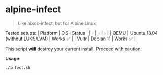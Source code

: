 # alpine-infect

> Like nixos-infect, but for Alpine Linux

Tested setups:
| Platform | OS | Status |
| - | - | - |
| QEMU | Ubuntu 18.04 (without LUKS/LVM) | Works :white_check_mark: |
| Vultr | Debian 11 | Works :white_check_mark: |

This script **will** destroy your current install. Proceed with caution.

**Usage:**
```
./infect.sh
```
